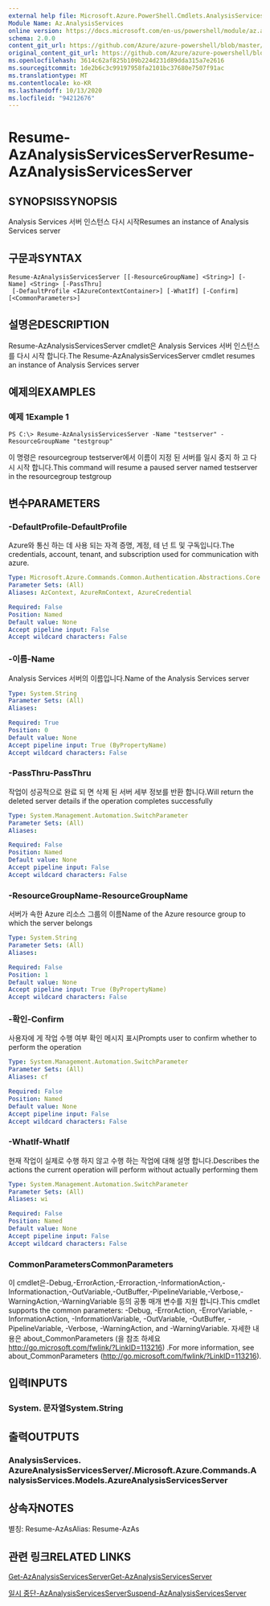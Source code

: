 ```yaml
---
external help file: Microsoft.Azure.PowerShell.Cmdlets.AnalysisServices.dll-Help.xml
Module Name: Az.AnalysisServices
online version: https://docs.microsoft.com/en-us/powershell/module/az.analysisservices/resume-azanalysisservicesserver
schema: 2.0.0
content_git_url: https://github.com/Azure/azure-powershell/blob/master/src/AnalysisServices/AnalysisServices/help/Resume-AzAnalysisServicesServer.md
original_content_git_url: https://github.com/Azure/azure-powershell/blob/master/src/AnalysisServices/AnalysisServices/help/Resume-AzAnalysisServicesServer.md
ms.openlocfilehash: 3614c62af825b109b224d231d89dda315a7e2616
ms.sourcegitcommit: 1de2b6c3c99197958fa2101bc37680e7507f91ac
ms.translationtype: MT
ms.contentlocale: ko-KR
ms.lasthandoff: 10/13/2020
ms.locfileid: "94212676"
---
```

# <span data-ttu-id="2f388-101">Resume-AzAnalysisServicesServer</span><span class="sxs-lookup"><span data-stu-id="2f388-101">Resume-AzAnalysisServicesServer</span></span>

## <span data-ttu-id="2f388-102">SYNOPSIS</span><span class="sxs-lookup"><span data-stu-id="2f388-102">SYNOPSIS</span></span>
<span data-ttu-id="2f388-103">Analysis Services 서버 인스턴스 다시 시작</span><span class="sxs-lookup"><span data-stu-id="2f388-103">Resumes an instance of Analysis Services server</span></span>

## <span data-ttu-id="2f388-104">구문과</span><span class="sxs-lookup"><span data-stu-id="2f388-104">SYNTAX</span></span>

```
Resume-AzAnalysisServicesServer [[-ResourceGroupName] <String>] [-Name] <String> [-PassThru]
 [-DefaultProfile <IAzureContextContainer>] [-WhatIf] [-Confirm] [<CommonParameters>]
```

## <span data-ttu-id="2f388-105">설명은</span><span class="sxs-lookup"><span data-stu-id="2f388-105">DESCRIPTION</span></span>
<span data-ttu-id="2f388-106">Resume-AzAnalysisServicesServer cmdlet은 Analysis Services 서버 인스턴스를 다시 시작 합니다.</span><span class="sxs-lookup"><span data-stu-id="2f388-106">The Resume-AzAnalysisServicesServer cmdlet resumes an instance of Analysis Services server</span></span>

## <span data-ttu-id="2f388-107">예제의</span><span class="sxs-lookup"><span data-stu-id="2f388-107">EXAMPLES</span></span>

### <span data-ttu-id="2f388-108">예제 1</span><span class="sxs-lookup"><span data-stu-id="2f388-108">Example 1</span></span>
```
PS C:\> Resume-AzAnalysisServicesServer -Name "testserver" -ResourceGroupName "testgroup"
```

<span data-ttu-id="2f388-109">이 명령은 resourcegroup testserver에서 이름이 지정 된 서버를 일시 중지 하 고 다시 시작 합니다.</span><span class="sxs-lookup"><span data-stu-id="2f388-109">This command will resume a paused server named testserver in the resourcegroup testgroup</span></span>

## <span data-ttu-id="2f388-110">변수</span><span class="sxs-lookup"><span data-stu-id="2f388-110">PARAMETERS</span></span>

### <span data-ttu-id="2f388-111">-DefaultProfile</span><span class="sxs-lookup"><span data-stu-id="2f388-111">-DefaultProfile</span></span>
<span data-ttu-id="2f388-112">Azure와 통신 하는 데 사용 되는 자격 증명, 계정, 테 넌 트 및 구독입니다.</span><span class="sxs-lookup"><span data-stu-id="2f388-112">The credentials, account, tenant, and subscription used for communication with azure.</span></span>

```yaml
Type: Microsoft.Azure.Commands.Common.Authentication.Abstractions.Core.IAzureContextContainer
Parameter Sets: (All)
Aliases: AzContext, AzureRmContext, AzureCredential

Required: False
Position: Named
Default value: None
Accept pipeline input: False
Accept wildcard characters: False
```

### <span data-ttu-id="2f388-113">-이름</span><span class="sxs-lookup"><span data-stu-id="2f388-113">-Name</span></span>
<span data-ttu-id="2f388-114">Analysis Services 서버의 이름입니다.</span><span class="sxs-lookup"><span data-stu-id="2f388-114">Name of the Analysis Services server</span></span>

```yaml
Type: System.String
Parameter Sets: (All)
Aliases:

Required: True
Position: 0
Default value: None
Accept pipeline input: True (ByPropertyName)
Accept wildcard characters: False
```

### <span data-ttu-id="2f388-115">-PassThru</span><span class="sxs-lookup"><span data-stu-id="2f388-115">-PassThru</span></span>
<span data-ttu-id="2f388-116">작업이 성공적으로 완료 되 면 삭제 된 서버 세부 정보를 반환 합니다.</span><span class="sxs-lookup"><span data-stu-id="2f388-116">Will return the deleted server details if the operation completes successfully</span></span>

```yaml
Type: System.Management.Automation.SwitchParameter
Parameter Sets: (All)
Aliases:

Required: False
Position: Named
Default value: None
Accept pipeline input: False
Accept wildcard characters: False
```

### <span data-ttu-id="2f388-117">-ResourceGroupName</span><span class="sxs-lookup"><span data-stu-id="2f388-117">-ResourceGroupName</span></span>
<span data-ttu-id="2f388-118">서버가 속한 Azure 리소스 그룹의 이름</span><span class="sxs-lookup"><span data-stu-id="2f388-118">Name of the Azure resource group to which the server belongs</span></span>

```yaml
Type: System.String
Parameter Sets: (All)
Aliases:

Required: False
Position: 1
Default value: None
Accept pipeline input: True (ByPropertyName)
Accept wildcard characters: False
```

### <span data-ttu-id="2f388-119">-확인</span><span class="sxs-lookup"><span data-stu-id="2f388-119">-Confirm</span></span>
<span data-ttu-id="2f388-120">사용자에 게 작업 수행 여부 확인 메시지 표시</span><span class="sxs-lookup"><span data-stu-id="2f388-120">Prompts user to confirm whether to perform the operation</span></span>

```yaml
Type: System.Management.Automation.SwitchParameter
Parameter Sets: (All)
Aliases: cf

Required: False
Position: Named
Default value: None
Accept pipeline input: False
Accept wildcard characters: False
```

### <span data-ttu-id="2f388-121">-WhatIf</span><span class="sxs-lookup"><span data-stu-id="2f388-121">-WhatIf</span></span>
<span data-ttu-id="2f388-122">현재 작업이 실제로 수행 하지 않고 수행 하는 작업에 대해 설명 합니다.</span><span class="sxs-lookup"><span data-stu-id="2f388-122">Describes the actions the current operation will perform without actually performing them</span></span>

```yaml
Type: System.Management.Automation.SwitchParameter
Parameter Sets: (All)
Aliases: wi

Required: False
Position: Named
Default value: None
Accept pipeline input: False
Accept wildcard characters: False
```

### <span data-ttu-id="2f388-123">CommonParameters</span><span class="sxs-lookup"><span data-stu-id="2f388-123">CommonParameters</span></span>
<span data-ttu-id="2f388-124">이 cmdlet은-Debug,-ErrorAction,-Erroraction,-InformationAction,-Informationaction,-OutVariable,-OutBuffer,-PipelineVariable,-Verbose,-WarningAction,-WarningVariable 등의 공통 매개 변수를 지원 합니다.</span><span class="sxs-lookup"><span data-stu-id="2f388-124">This cmdlet supports the common parameters: -Debug, -ErrorAction, -ErrorVariable, -InformationAction, -InformationVariable, -OutVariable, -OutBuffer, -PipelineVariable, -Verbose, -WarningAction, and -WarningVariable.</span></span> <span data-ttu-id="2f388-125">자세한 내용은 about_CommonParameters (을 참조 하세요 http://go.microsoft.com/fwlink/?LinkID=113216) .</span><span class="sxs-lookup"><span data-stu-id="2f388-125">For more information, see about_CommonParameters (http://go.microsoft.com/fwlink/?LinkID=113216).</span></span>

## <span data-ttu-id="2f388-126">입력</span><span class="sxs-lookup"><span data-stu-id="2f388-126">INPUTS</span></span>

### <span data-ttu-id="2f388-127">System. 문자열</span><span class="sxs-lookup"><span data-stu-id="2f388-127">System.String</span></span>

## <span data-ttu-id="2f388-128">출력</span><span class="sxs-lookup"><span data-stu-id="2f388-128">OUTPUTS</span></span>

### <span data-ttu-id="2f388-129">AnalysisServices. AzureAnalysisServicesServer/.</span><span class="sxs-lookup"><span data-stu-id="2f388-129">Microsoft.Azure.Commands.AnalysisServices.Models.AzureAnalysisServicesServer</span></span>

## <span data-ttu-id="2f388-130">상속자</span><span class="sxs-lookup"><span data-stu-id="2f388-130">NOTES</span></span>
<span data-ttu-id="2f388-131">별칭: Resume-AzAs</span><span class="sxs-lookup"><span data-stu-id="2f388-131">Alias: Resume-AzAs</span></span>

## <span data-ttu-id="2f388-132">관련 링크</span><span class="sxs-lookup"><span data-stu-id="2f388-132">RELATED LINKS</span></span>

[<span data-ttu-id="2f388-133">Get-AzAnalysisServicesServer</span><span class="sxs-lookup"><span data-stu-id="2f388-133">Get-AzAnalysisServicesServer</span></span>](./Get-AzAnalysisServicesServer.md)

[<span data-ttu-id="2f388-134">일시 중단-AzAnalysisServicesServer</span><span class="sxs-lookup"><span data-stu-id="2f388-134">Suspend-AzAnalysisServicesServer</span></span>](./Suspend-AzAnalysisServicesServer.md)
